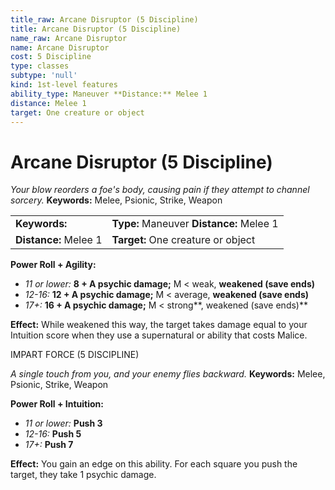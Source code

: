 ```yaml
---
title_raw: Arcane Disruptor (5 Discipline)
title: Arcane Disruptor (5 Discipline)
name_raw: Arcane Disruptor
name: Arcane Disruptor
cost: 5 Discipline
type: classes
subtype: 'null'
kind: 1st-level features
ability_type: Maneuver **Distance:** Melee 1
distance: Melee 1
target: One creature or object
---
```


# Arcane Disruptor (5 Discipline)

*Your blow reorders a foe's body, causing pain if they attempt to channel sorcery.* **Keywords:** Melee, Psionic, Strike, Weapon

|                       |                                          |
| :-------------------- | :--------------------------------------- |
| **Keywords:**         | **Type:** Maneuver **Distance:** Melee 1 |
| **Distance:** Melee 1 | **Target:** One creature or object       |

**Power Roll + Agility:**

- *11 or lower:* **8 + A psychic damage;** M \< weak, **weakened (save ends)**
- *12-16:* **12 + A psychic damage;** M \< average, **weakened (save ends)**
- *17+:* **16 + A psychic damage;** M \< strong\*\*, weakened (save ends)\*\*

**Effect:** While weakened this way, the target takes damage equal to your Intuition score when they use a supernatural or ability that costs Malice.

IMPART FORCE (5 DISCIPLINE)

*A single touch from you, and your enemy flies backward.* **Keywords:** Melee, Psionic, Strike, Weapon

**Power Roll + Intuition:**

- *11 or lower:* **Push 3**
- *12-16:* **Push 5**
- *17+:* **Push 7**

**Effect:** You gain an edge on this ability. For each square you push the target, they take 1 psychic damage.

